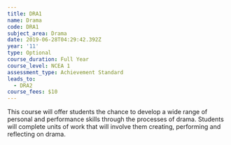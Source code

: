 ```yaml
---
title: DRA1
name: Drama
code: DRA1
subject_area: Drama
date: 2019-06-28T04:29:42.392Z
year: '11'
type: Optional
course_duration: Full Year
course_level: NCEA 1
assessment_type: Achievement Standard
leads_to:
  - DRA2
course_fees: $10
---
```

This course will offer students the chance to develop a wide range of personal and performance skills through the processes of drama. Students will complete units of work that will involve them creating, performing and reflecting on drama.
